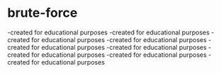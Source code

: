 # brute-force
-created for educational purposes
-created for educational purposes
-created for educational purposes
-created for educational purposes
-created for educational purposes
-created for educational purposes
-created for educational purposes
-created for educational purposes
-created for educational purposes
